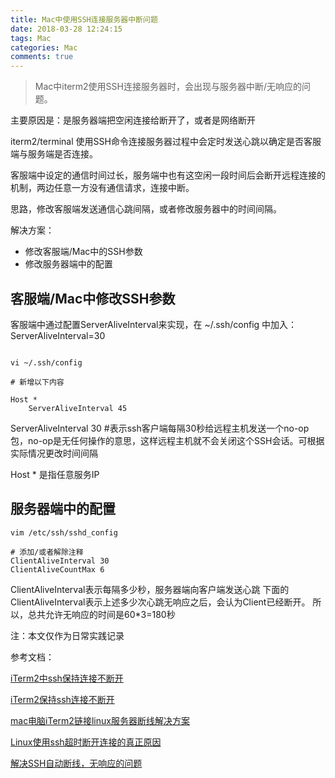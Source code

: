 ```yaml
---
title: Mac中使用SSH连接服务器中断问题
date: 2018-03-28 12:24:15
tags: Mac
categories: Mac
comments: true
---
```


> Mac中iterm2使用SSH连接服务器时，会出现与服务器中断/无响应的问题。

主要原因是：是服务器端把空闲连接给断开了，或者是网络断开


iterm2/terminal 使用SSH命令连接服务器过程中会定时发送心跳以确定是否客服端与服务端是否连接。

<!---more--->

客服端中设定的通信时间过长，服务端中也有这空闲一段时间后会断开远程连接的机制，两边任意一方没有通信请求，连接中断。

思路，修改客服端发送通信心跳间隔，或者修改服务器中的时间间隔。


解决方案：

* 修改客服端/Mac中的SSH参数
* 修改服务器端中的配置


## 客服端/Mac中修改SSH参数


客服端中通过配置ServerAliveInterval来实现，在 ~/.ssh/config 中加入： ServerAliveInterval=30

```

vi ~/.ssh/config  

# 新增以下内容

Host *
    ServerAliveInterval 45
```

ServerAliveInterval 30 #表示ssh客户端每隔30秒给远程主机发送一个no-op包，no-op是无任何操作的意思，这样远程主机就不会关闭这个SSH会话。可根据实际情况更改时间间隔

Host * 是指任意服务IP



## 服务器端中的配置

```
vim /etc/ssh/sshd_config

# 添加/或者解除注释
ClientAliveInterval 30
ClientAliveCountMax 6

```

ClientAliveInterval表示每隔多少秒，服务器端向客户端发送心跳
下面的ClientAliveInterval表示上述多少次心跳无响应之后，会认为Client已经断开。
所以，总共允许无响应的时间是60*3=180秒


注：本文仅作为日常实践记录

参考文档：

[iTerm2中ssh保持连接不断开](http://bluebiu.com/blog/iterm2-ssh-session-idle.html)

[iTerm2保持ssh连接不断开](http://flygopher.me/2017/08/12/iterm2-ssh/)

[mac电脑iTerm2链接linux服务器断线解决方案
](http://www.haorooms.com/post/mac_iterm2_ssh)

[Linux使用ssh超时断开连接的真正原因](http://bluebiu.com/blog/linux-ssh-session-alive.html)

[解决SSH自动断线，无响应的问题](https://www.coder4.com/archives/3751)

